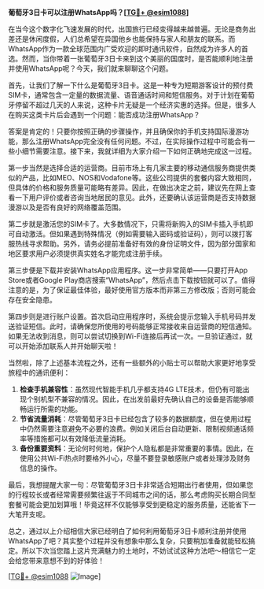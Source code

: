 **葡萄牙3日卡可以注册WhatsApp吗？[[TG💪+ @esim1088](https://t.me/s/esim1088)]**

在当今这个数字化飞速发展的时代，出国旅行已经变得越来越普遍。无论是商务出差还是休闲度假，人们总希望在异国他乡也能保持与家人和朋友的联系。而WhatsApp作为一款全球范围内广受欢迎的即时通讯软件，自然成为许多人的首选。然而，当你带着一张葡萄牙3日卡来到这个美丽的国度时，是否能顺利地注册并使用WhatsApp呢？今天，我们就来聊聊这个问题。

首先，让我们了解一下什么是葡萄牙3日卡。这是一种专为短期游客设计的预付费SIM卡，通常包含一定量的数据流量、语音通话时间和短信服务。对于计划在葡萄牙停留不超过几天的人来说，这种卡片无疑是一个经济实惠的选择。但是，很多人在购买这类卡片后会遇到一个问题：能否成功注册WhatsApp？

答案是肯定的！只要你按照正确的步骤操作，并且确保你的手机支持国际漫游功能，那么注册WhatsApp完全没有任何问题。不过，在实际操作过程中可能会有一些小细节需要注意。接下来，我就详细为大家介绍一下如何正确地完成这一过程。

第一步当然是选择合适的运营商。目前市场上有几家主要的移动通信服务商提供类似的产品，比如MEO、NOS和Vodafone等。这些公司提供的套餐内容大致相同，但具体的价格和服务质量可能略有差异。因此，在做出决定之前，建议先在网上查看一下用户评价或者咨询当地居民的意见。此外，还要确认该运营商是否支持数据漫游以及是否有良好的网络覆盖范围。

第二步就是激活您的SIM卡了。大多数情况下，只需将新购入的SIM卡插入手机即可自动激活。但如果遇到特殊情况（例如需要输入密码或验证码），则可以拨打客服热线寻求帮助。另外，请务必提前准备好有效的身份证明文件，因为部分国家和地区要求用户必须提供真实姓名才能完成注册手续。

第三步便是下载并安装WhatsApp应用程序。这一步非常简单——只要打开App Store或者Google Play商店搜索“WhatsApp”，然后点击下载按钮就可以了。值得注意的是，为了保证最佳体验，最好使用官方版本而非第三方修改版；否则可能会存在安全隐患。

第四步则是进行账户设置。首次启动应用程序时，系统会提示您输入手机号码并发送验证短信。此时，请确保您所使用的号码能够正常接收来自运营商的短信通知。如果无法收到消息，则可以尝试切换到Wi-Fi连接后再试一次。一旦验证通过，就可以开始添加联系人并开始聊天啦！

当然啦，除了上述基本流程之外，还有一些额外的小贴士可以帮助大家更好地享受旅程中的通讯便利：

1. **检查手机兼容性**：虽然现代智能手机几乎都支持4G LTE技术，但仍有可能出现个别机型不兼容的情况。因此，在出发前最好先确认自己的设备是否能够顺畅运行所需的功能。
2. **节省流量消耗**：尽管葡萄牙3日卡已经包含了较多的数据额度，但在使用过程中仍然需要注意避免不必要的浪费。例如关闭后台自动更新、限制视频通话频率等措施都可以有效降低流量消耗。
3. **备份重要资料**：无论何时何地，保护个人隐私都是非常重要的事情。因此，在使用公共Wi-Fi热点时要格外小心，尽量不要登录敏感账户或者处理涉及财务信息的操作。

最后，我想提醒大家一句：尽管葡萄牙3日卡非常适合短期出行者使用，但如果您的行程较长或者经常需要频繁往返于不同城市之间的话，那么考虑购买长期合同型套餐可能会更加划算哦！毕竟这样不仅能够享受到更稳定的服务质量，还能省下一大笔开支呢。

总之，通过以上介绍相信大家已经明白了如何利用葡萄牙3日卡顺利注册并使用WhatsApp了吧？其实整个过程并没有想象中那么复杂，只要稍加准备就能轻松搞定。所以下次当您踏上这片充满魅力的土地时，不妨试试这种方法吧～相信它一定会给您带来意想不到的好体验！

[[TG💪+ @esim1088](https://t.me/s/esim1088) ![Image](https://i.postimg.cc/4NQfJmqS/Snipaste-2025-05-13-00-14-12.png)]